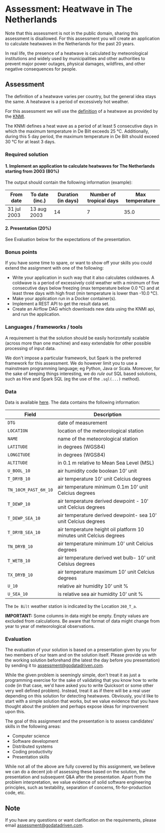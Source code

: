 # Assessment: Heatwave in The Netherlands
Note that this assessment is not in the public domain, sharing this assessment is disallowed.
For this assessment you will create an application to calculate heatwaves in the Netherlands for the past 20 years.

In real life, the presence of a heatwave is calculated by meteorological institutions and widely used by municipalities and other authorities to prevent major power outages, physical damages, wildfires, and other negative consequences for people.

## Assessment
The definition of a heatwave varies per country, but the general idea stays the same. A heatwave is a period of excessively hot weather. 

For this assessment we will use the [definition](https://en.wikipedia.org/wiki/Heat_wave) of a heatwave as provided by the [KNMI](https://en.wikipedia.org/wiki/Royal_Netherlands_Meteorological_Institute).

The KNMI defines a heat wave as a period of at least 5 consecutive days in which the maximum temperature in De Bilt exceeds 25 °C.
Additionally, during this 5 day period, the maximum temperature in De Bilt should exceed 30 °C for at least 3 days.

### Required solution
#### 1. Implement an application to calculate heatwaves for The Netherlands starting from 2003 (80%)

The output should contain the following information (example):

| From date   | To date (inc.) | Duration (in days) | Number of tropical days | Max temperature |
| ------------| -------------  | ------------------ | ----------------------- | --------------- |
| 31 jul 2003 | 13 aug 2003    | 14                 | 7                       | 35.0            |

#### 2. Presentation (20%)
See Evaluation below for the expectations of the presentation.

### Bonus points
If you have some time to spare, or want to show off your skills you could extend the assignment with one of the following:

- Write your application in such way that it also calculates coldwaves. A coldwave is a period of excessively cold weather with a minimum of five consecutive days below freezing (max temperature below 0.0 °C) and at least three days with high frost (min temperature is lower than -10.0 °C).
- Make your application run in a Docker container(s).
- Implement a REST API to get the result data set.
- Create an Airflow DAG which downloads new data using the KNMI api, and run the application.

### Languages / frameworks / tools
A requirement is that the solution should be easily horizontally scalable (across more than one machine) and easy extendable for other possible processing of input data.

We don't impose a particular framework, but Spark is the preferred framework for this assessment. 
We do however limit you to use a mainstream programming language; eg Python, Java or Scala. 
Moreover, for the sake of keeping things interesting, we do *rule out* SQL based solutions, such as Hive and Spark SQL (eg the use of the `.sql(...)` method).

### Data 
Data is available [here](https://gddassesmentdata.blob.core.windows.net/knmi-data/data.tgz?sp=r&st=2020-08-24T13:54:36Z&se=2024-01-01T22:54:36Z&spr=https&sv=2019-12-12&sr=b&sig=jAc9nOsVY6PT1685MTH0P2j%2FYTK6zhbYNKHR6argLC8%3D). The data contains the following information:

| Field                | Description                                                         |
| ---------------------|---------------------------------------------------------------------|
| `DTG`                | date of measurement                                                 |
| `LOCATION`           | location of the meteorological station                              |
| `NAME`               | name of the meteorological station                                  |
| `LATITUDE`           | in degrees (WGS84)                                                  |
| `LONGITUDE`          | in degrees (WGS84)                                                  |
| `ALTITUDE`           | in 0.1 m relative to Mean Sea Level (MSL)                           |
| `U_BOOL_10`          | air humidity code boolean 10' unit                                  |
| `T_DRYB_10`          | air temperature 10' unit Celcius degrees                            |
| `TN_10CM_PAST_6H_10` | air temperature minimum 0.1m 10' unit Celcius degrees               |
| `T_DEWP_10`          | air temperature derived dewpoint - 10' unit Celcius degrees         |
| `T_DEWP_SEA_10`      | air temperature derived dewpoint- sea 10' unit Celcius degrees      |
| `T_DRYB_SEA_10`      | air temperature height oil platform 10 minutes unit Celcius degrees |
| `TN_DRYB_10`         | air temperature minimum 10' unit Celcius degrees                    |
| `T_WETB_10`          | air temperature derived wet bulb- 10' unit Celsius degrees          |
| `TX_DRYB_10`         | air temperature maximum 10' unit Celcius degrees                    |
| `U_10`               | relative air humidity 10' unit %                                    |
| `U_SEA_10`           | is relative sea air humidity 10' unit %                             |

The `De Bilt` weather station is indicated by the Location `260_T_a`.

__IMPORTANT:__ Some columns in data might be empty. Empty values are excluded from calculations. Be aware that format of data might change from year to year of meteorological observations. 

### Evaluation
The evaluation of your solution is based on a presentation given by you for two members of our team and on the solution itself. Please provide us with the working solution beforehand (the latest the day before you presentation) by sending it to [assessment@godatadriven.com](mailto:assessment@godatadriven.com).

While the given problem is seemingly simple, don't treat it as just a programming exercise for the sake of validating that you know how to write code (in that case, we'd have asked you to write Quicksort or some other very well defined problem). Instead, treat it as if there will be a real user depending on this solution for detecting heatwaves. Obviously, you'd like to start with a simple solution that works, but we value evidence that you have thought about the problem and perhaps expose ideas for improvement upon this.

The goal of this assignment and the presentation is to assess candidates' skills in the following areas:

- Computer science
- Software development
- Distributed systems
- Coding productivity
- Presentation skills

While not all of the above are fully covered by this assignment, we believe we can do a decent job of assessing these based on the solution, the presentation and subsequent Q&A after the presentation. Apart from the problem interpretation, we value evidence of solid software engineering principles, such as testability, separation of concerns, fit-for-production code, etc.

## Note
If you have any questions or want clarification on the requirements, please email [assessment@godatadriven.com](mailto:assessment@godatadriven.com).
